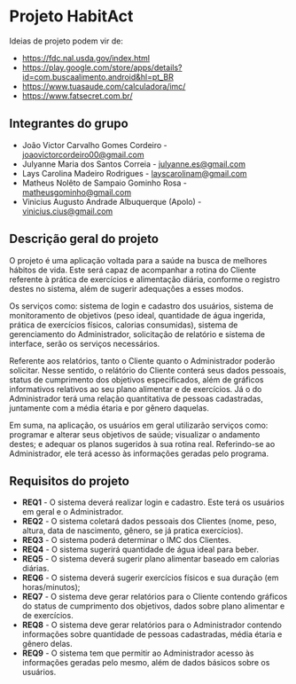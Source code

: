 # Projeto HabitAct

Ideias de projeto podem vir de:

* https://fdc.nal.usda.gov/index.html
* https://play.google.com/store/apps/details?id=com.buscaalimento.android&hl=pt_BR
* https://www.tuasaude.com/calculadora/imc/
* https://www.fatsecret.com.br/

## Integrantes do grupo

* João Victor Carvalho Gomes Cordeiro - joaovictorcordeiro00@gmail.com
* Julyanne Maria dos Santos Correia - julyanne.es@gmail.com
* Lays Carolina Madeiro Rodrigues - layscarolinam@gmail.com
* Matheus Nolêto de Sampaio Gominho Rosa - matheusgominho@gmail.com
* Vinicius Augusto Andrade Albuquerque (Apolo) - vinicius.cius@gmail.com

## Descrição geral do projeto

O projeto é uma aplicação voltada para a saúde na busca de melhores hábitos de vida. Este será capaz de acompanhar a
rotina do Cliente referente à prática de exercícios e alimentação diária, conforme o registro destes no sistema, além de
sugerir adequações a esses modos.

Os serviços como: sistema de login e cadastro dos usuários, sistema de monitoramento de objetivos (peso ideal,
quantidade de água ingerida, prática de exercícios físicos, calorias consumidas), sistema de gerenciamento do
Administrador, solicitação de relatório e sistema de interface, serão os serviços necessários.

Referente aos relatórios, tanto o Cliente quanto o Administrador poderão solicitar. Nesse sentido, o relátório do
Cliente conterá seus dados pessoais, status de cumprimento dos objetivos especificados, além de gráficos informativos relativos ao seu plano alimentar e de exercícios. Já o do Administrador terá uma relação quantitativa de pessoas cadastradas, juntamente com a média étaria e por gênero daquelas.

Em suma, na aplicação, os usuários em geral utilizarão serviços como: programar e alterar seus objetivos de saúde;
visualizar o andamento destes; e adequar os planos sugeridos à sua rotina real. Referindo-se ao Administrador,
ele terá acesso às informações geradas pelo programa.

## Requisitos do projeto

* **REQ1** - O sistema deverá realizar login e cadastro. Este terá os usuários em geral e o Administrador.
* **REQ2** - O sistema coletará dados pessoais dos Clientes (nome, peso, altura, data de nascimento, gênero, se já
  pratica exercícios).
* **REQ3** - O sistema poderá determinar o IMC dos Clientes.
* **REQ4** - O sistema sugerirá quantidade de água ideal para beber.
* **REQ5** - O sistema deverá sugerir plano alimentar baseado em calorias diárias.
* **REQ6** - O sistema deverá sugerir exercícios físicos e sua duração (em horas/minutos);
* **REQ7** - O sistema deve gerar relatórios para o Cliente contendo gráficos do status de cumprimento dos objetivos, dados sobre plano alimentar e de exercícios.
* **REQ8** - O sistema deve gerar relatórios para o Administrador contendo informações sobre quantidade de pessoas cadastradas, média étaria e gênero delas.
* **REQ9** - O sistema tem que permitir ao Administrador acesso às informações geradas pelo mesmo, além de dados básicos
  sobre os usuários.
